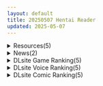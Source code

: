 ```yaml
---
layout: default
title: 20250507 Hentai Reader
updated: 2025-05-07
---
```


<details class='content-parent'>
<summary>
Resources(5)
</summary>
<details class='content-child'>
<summary>
<span class='rss-title'> [MMD]Lewd Sun Trip(by Nyakumi) </span> <a class='rss-link' href='https://gmgard.com/gm129198' target='_blank'>&nbsp;</a>
<div class='rss-published'> 🕛 20250506 13:25:47</div>
</summary>
<img src="https://static.gmgard.us/Images/upload/7611061957375242.jpg" /><br /><p>超级扶她人大战龙珠（自行添加视频和压缩后缀）</p>
</details>
<details class='content-child'>
<summary>
<span class='rss-title'> [合集][サークル冥魅亭]冥魅亭社团合集 </span> <a class='rss-link' href='https://gmgard.com/gm129197' target='_blank'>&nbsp;</a>
<div class='rss-published'> 🕛 20250506 13:25:47</div>
</summary>
<img src="https://static.gmgard.us/Images/upload/38617061938068233.jpg" /><br /><p>搜了一下，站里冥魅亭的4部游戏都缺的缺少的少（遗迹镇是散装外加缺了最终DLC，商馆只有娼馆没有商馆这个加料重制版，教团没语音/HSceneDLC外加版本停留在2.007，兽耳相对比较齐但没有官中版），所以发个合集</p>
</details>
<details class='content-child'>
<summary>
<span class='rss-title'> [RJ01380509][パスチャーソフト] エスケープR </span> <a class='rss-link' href='https://gmgard.com/gm129196' target='_blank'>&nbsp;</a>
<div class='rss-published'> 🕛 20250506 13:25:47</div>
</summary>
<img src="https://static.gmgard.us/Images/upload/20129061903216543.jpg" /><br /><p>凌辱系谜题解密逃脱ACT
注意事项
体验版仅包含每个章节的前两个阶段。
由于修复问题或版本升级，内容可能会发生变更。
请尽量在注册会员后购买，以便支持重新下载。</p>
</details>
<details class='content-child'>
<summary>
<span class='rss-title'> [日系/合集][関サバト (作)]万引き女装少年メス堕ち覗かれファック等43本[男娘/调教][2.1G] </span> <a class='rss-link' href='https://gmgard.com/gm129195' target='_blank'>&nbsp;</a>
<div class='rss-published'> 🕛 20250506 13:25:47</div>
</summary>
<img src="https://static.gmgard.us/Images/upload/47992061018435745.jpg" /><br /><p>(C100) [関サバト (作)] 認識阻害で生意気義弟をオナホ化計画2 [逃亡者×真不可视汉化组]
(C101) [関サバト (作)] 優等生少年と秘密の特別マッサージ [逃亡者×真不可视汉化组]
(C104) [関サバト (作)] 佳主馬君の言うことは絶対 (サマーウォーズ) [中国翻訳]
(C104) [関サバト (作)] 自称ノンケ女装子、ネカフェで堕ちる。 (オリジナル) [DL版]
(</p>
</details>
<details class='content-child'>
<summary>
<span class='rss-title'> 【R3668】[ANIMAL SERVICE (ハイソン)] 汉化合集 (20本 905M) </span> <a class='rss-link' href='https://blog.reimu.net/archives/110027' target='_blank'>&nbsp;</a>
<div class='rss-published'> 🕛 20250506 08:00:13</div>
</summary>
五一期间发了包含狗日的游戏资源，但可能有人觉得还不够刺激，于是今天超级加倍来发个有🐶🐷🐎的漫画作者合集。作者虽 &#8230; <a class="more-link" href="https://blog.reimu.net/archives/110027">继续阅读<span class="screen-reader-text">【R3668】[ANIMAL SERVICE (ハイソン)] 汉化合集 (20本 905M)</span></a>
</details>

</details>
<details class='content-parent'>
<summary>
News(2)
</summary>
<details class='content-child'>
<summary>
<span class='rss-title'> 紳士寶O夢《一次性交易大師》DLC2「母豬米亞文明的遺產」繁中步兵開賣，Steam版稍晚登場 </span> <a class='rss-link' href='https://www.4gamers.com.tw/news/detail/71608/yarisutemesubuta-dlc2-tradition-chinese-version-launch-on-072project' target='_blank'>&nbsp;</a>
<div class='rss-published'> 🕛 20250506 19:07:57</div>
</summary>
<img src="https://img.4gamers.com.tw/news-image/26cf6363-f3e3-480e-b479-c9b67abff40c.jpg"/>
Steam還要等等
</details>
<details class='content-child'>
<summary>
<span class='rss-title'> 3DCG名作《秘密畫室》免費更新「足部交流」，KENZsoft系列作Steam五折特惠中 </span> <a class='rss-link' href='https://www.4gamers.com.tw/news/detail/71602/the-secret-atelier-major-content-update' target='_blank'>&nbsp;</a>
<div class='rss-published'> 🕛 20250506 14:59:58</div>
</summary>
<img src="https://img.4gamers.com.tw/news-image/9798eb7d-8614-433d-8a20-7f6d06e57571.jpg"/>
新低價格
</details>

</details>
<details class='content-parent'>
<summary>
DLsite Game Ranking(5)
</summary>
<details class='content-child'>
<summary>
<span class='rss-title'> 星天の魔女 [ornament] </span> <a class='rss-link' href='https://www.dlsite.com/maniax/work/=/product_id/RJ01373314.html' target='_blank'>&nbsp;</a>
<div class='rss-published'> 🕛 20250507 13:17:40</div>
</summary>
<img src ="http://img.dlsite.jp/modpub/images2/work/doujin/RJ01374000/RJ01373314_img_main.jpg"/><br/>宇宙に魅了された、一人の魔法使いの物語！！操作簡単アクション+コマンドRPG！
</details>
<details class='content-child'>
<summary>
<span class='rss-title'> 満車率300% 3≒:Append.1 鉄板ギャル御乗車ぱっち [ベルゼブブ] </span> <a class='rss-link' href='https://www.dlsite.com/maniax/work/=/product_id/RJ01380674.html' target='_blank'>&nbsp;</a>
<div class='rss-published'> 🕛 20250507 13:17:40</div>
</summary>
<img src ="http://img.dlsite.jp/modpub/images2/work/doujin/RJ01381000/RJ01380674_img_main.jpg"/><br/>満車率300%の失楽園へようこそ
</details>
<details class='content-child'>
<summary>
<span class='rss-title'> 【中英日】SiNiSistar2 [ウー] </span> <a class='rss-link' href='https://www.dlsite.com/maniax/work/=/product_id/RJ01169914.html' target='_blank'>&nbsp;</a>
<div class='rss-published'> 🕛 20250507 13:17:40</div>
</summary>
<img src ="http://img.dlsite.jp/modpub/images2/work/doujin/RJ01170000/RJ01169914_img_main.jpg"/><br/>一款以“被敌人打倒时的绝望感、对毁灭·死亡的憧憬、被虐的官能”为主题的简单动作角色扮演游戏。以被诅咒的城镇和周边地区为舞台，玩家将扮演驱除魔物的修女进行战斗。
</details>
<details class='content-child'>
<summary>
<span class='rss-title'> 怪盗エフィー [やまなし娘。] </span> <a class='rss-link' href='https://www.dlsite.com/maniax/work/=/product_id/RJ341967.html' target='_blank'>&nbsp;</a>
<div class='rss-published'> 🕛 20250507 13:17:40</div>
</summary>
<img src ="http://img.dlsite.jp/modpub/images2/work/doujin/RJ342000/RJ341967_img_main.jpg"/><br/>敵に犯され、エッチな罠でイかされてもみんなのお宝を取り返す!怪盗×エッチの王道RPG
</details>
<details class='content-child'>
<summary>
<span class='rss-title'> PIXEL CALL GIRLS -REI- [Milk Engine] </span> <a class='rss-link' href='https://www.dlsite.com/maniax/work/=/product_id/RJ01167615.html' target='_blank'>&nbsp;</a>
<div class='rss-published'> 🕛 20250507 13:17:40</div>
</summary>
<img src ="http://img.dlsite.jp/modpub/images2/work/doujin/RJ01168000/RJ01167615_img_main.jpg"/><br/>ぬるぬるドット絵アニメで表現される爆乳えっちアニメ集。どこかで見た巫女さんとのデリヘル体験ゲーム風味を添えて。
</details>

</details>
<details class='content-parent'>
<summary>
DLsite Voice Ranking(5)
</summary>
<details class='content-child'>
<summary>
<span class='rss-title'> ✅5/14まで早期限定特典✅【密着淫語囁き】メンヘラ×逆レ×強○妊活 ～連続膣内射精でパパ確定♪ 絶対絶対ぜ～ったい逃がさないからねっ♡～【KU100】 [失楽少女] </span> <a class='rss-link' href='https://www.dlsite.com/maniax/work/=/product_id/RJ01366853.html' target='_blank'>&nbsp;</a>
<div class='rss-published'> 🕛 20250507 13:17:43</div>
</summary>
<img src ="http://img.dlsite.jp/modpub/images2/work/doujin/RJ01367000/RJ01366853_img_main.jpg"/><br/>メンヘラ後輩がだ～い好きなあなたを逆レ○プ♡ パパになるまで、何度でも孕ませ中出しで強○妊活♡ CV.みもりあいの様
</details>
<details class='content-child'>
<summary>
<span class='rss-title'> 【1時間55分‼︎早期購入特典あり‼︎】玉乗り(騎乗位)が大好きな淫乱ピエロお姉さん  〜私だってお兄さんのこと、楽しませること出来るんです…!!〜 [サークル名ao] </span> <a class='rss-link' href='https://www.dlsite.com/maniax/work/=/product_id/RJ01369497.html' target='_blank'>&nbsp;</a>
<div class='rss-published'> 🕛 20250507 13:17:43</div>
</summary>
<img src ="http://img.dlsite.jp/modpub/images2/work/doujin/RJ01370000/RJ01369497_img_main.jpg"/><br/>ある日、あなたは友達からもらったチケットで 家の近くの広場で開催されているサーカスを見にいく。そして公演終わりにピエロ役のお姉さんから声をかけられる。「今日最前列で見てくれてた人ですよね?あんまり笑ってなかったですけど、楽しくなかったですか?」  爆乳で包容力溢れる雰囲気とお姉さんの優しさに次第に心を奪われていく。大きな胸を揺らしながら一生懸命に腰を振って こんなに僕を笑顔にしてくれるなんて最高のピエロだ・・・!!
</details>
<details class='content-child'>
<summary>
<span class='rss-title'> 甘やかし上手のお姉さん エッチなご奉仕&逆転SEX [東京録音堂] </span> <a class='rss-link' href='https://www.dlsite.com/maniax/work/=/product_id/RJ01369782.html' target='_blank'>&nbsp;</a>
<div class='rss-published'> 🕛 20250507 13:17:43</div>
</summary>
<img src ="http://img.dlsite.jp/modpub/images2/work/doujin/RJ01370000/RJ01369782_img_main.jpg"/><br/>いつも甘やかしてくれる年上彼女を、マゾメス自覚させよう！
</details>
<details class='content-child'>
<summary>
<span class='rss-title'> 【義妹生活ASMR】綾瀬沙季 ～妹であり恋人でもあるダウナーJKに癒やされる生活～【CV:中島由貴】 [MELLOW VOICE] </span> <a class='rss-link' href='https://www.dlsite.com/maniax/work/=/product_id/RJ01364112.html' target='_blank'>&nbsp;</a>
<div class='rss-published'> 🕛 20250507 13:17:43</div>
</summary>
<img src ="http://img.dlsite.jp/modpub/images2/work/doujin/RJ01365000/RJ01364112_img_main.jpg"/><br/>TVアニメ「義妹生活」公式ASMR音声作品が登場。TVアニメで描かれた「その先の物語」。原作小説では描かれなかった「あったかもしれない物語」。妹ではなく恋人でもない、妹であり恋人でもある――不思議で、甘い、関係をお楽しみください。
</details>
<details class='content-child'>
<summary>
<span class='rss-title'> ✅期間限定9大特典!✅心ほどける、双子のささやき。～今夜だけ、ふたり占めしたいメイドのお癒しASMR～ [リリムワークス /【兎月りりむ。公式】] </span> <a class='rss-link' href='https://www.dlsite.com/maniax/work/=/product_id/RJ01381270.html' target='_blank'>&nbsp;</a>
<div class='rss-published'> 🕛 20250507 13:17:43</div>
</summary>
<img src ="http://img.dlsite.jp/modpub/images2/work/doujin/RJ01382000/RJ01381270_img_main.jpg"/><br/>ささやき、ふたりじめ。心がほどけるような甘い声。そっと耳元に寄り添う双子のメイドが、ゆるやかにあなたに迫ってくる。特別な夜に、お耳と心のお癒しを。音質にも物語性にもこだわりたい方にオススメの作品です。 CV:兎月りりむ。
</details>

</details>
<details class='content-parent'>
<summary>
DLsite Comic Ranking(5)
</summary>
<details class='content-child'>
<summary>
<span class='rss-title'> 聖女種馬化計画 ～ふたなりを生やされた聖女が魔族たちのパパになるまで～ [聖華快楽書店] </span> <a class='rss-link' href='https://www.dlsite.com/maniax/work/=/product_id/RJ01381702.html' target='_blank'>&nbsp;</a>
<div class='rss-published'> 🕛 20250507 13:17:45</div>
</summary>
<img src ="http://img.dlsite.jp/modpub/images2/work/doujin/RJ01382000/RJ01381702_img_main.jpg"/><br/>つよつよ聖女様にフタナリの淫紋を植え付けて強○発情からの異種姦種付けセックスで快楽堕ちさせる
</details>
<details class='content-child'>
<summary>
<span class='rss-title'> 通勤道中であの娘がみだらな行為をしてくるまとめ話 [嘘つき屋] </span> <a class='rss-link' href='https://www.dlsite.com/maniax/work/=/product_id/RJ01144999.html' target='_blank'>&nbsp;</a>
<div class='rss-published'> 🕛 20250507 13:17:45</div>
</summary>
<img src ="http://img.dlsite.jp/modpub/images2/work/doujin/RJ01145000/RJ01144999_img_main.jpg"/><br/>通勤中に女の子達とえっちな事をする総集編作品
</details>
<details class='content-child'>
<summary>
<span class='rss-title'> エロRPGの女主人公にTS転生したら…～街エロイベント&敗北エッチで処女喪失～ [しまじや] </span> <a class='rss-link' href='https://www.dlsite.com/maniax/work/=/product_id/RJ01377631.html' target='_blank'>&nbsp;</a>
<div class='rss-published'> 🕛 20250507 13:17:45</div>
</summary>
<img src ="http://img.dlsite.jp/modpub/images2/work/doujin/RJ01378000/RJ01377631_img_main.jpg"/><br/>エロRPGが好きな男子が…転生して女主人公になってしまう！
</details>
<details class='content-child'>
<summary>
<span class='rss-title'> 【日文版】色情宾果是什么鬼啊… [あきや] </span> <a class='rss-link' href='https://www.dlsite.com/maniax/work/=/product_id/RJ01329689.html' target='_blank'>&nbsp;</a>
<div class='rss-published'> 🕛 20250507 13:17:45</div>
</summary>
<img src ="http://img.dlsite.jp/modpub/images2/work/doujin/RJ01330000/RJ01329689_img_main.jpg"/><br/>色情宾果到底是什么东西啊…
</details>
<details class='content-child'>
<summary>
<span class='rss-title'> なまオナホ先輩♡ ~ヤリたがりの先輩が後輩くんを煽ったらバッコバコに犯されてめちゃくちゃ射精される話~ [sumomo] </span> <a class='rss-link' href='https://www.dlsite.com/maniax/work/=/product_id/RJ01365103.html' target='_blank'>&nbsp;</a>
<div class='rss-published'> 🕛 20250507 13:17:45</div>
</summary>
<img src ="http://img.dlsite.jp/modpub/images2/work/doujin/RJ01366000/RJ01365103_img_main.jpg"/><br/>セックス大好きな低身長巨乳の先輩が後輩の男の子にオナホにされる漫画です
</details>

</details>
